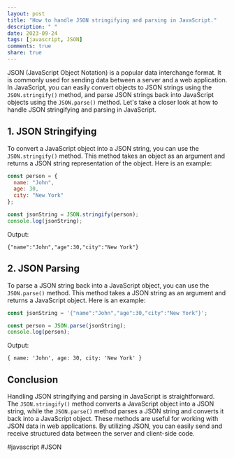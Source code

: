 ```yaml
---
layout: post
title: "How to handle JSON stringifying and parsing in JavaScript."
description: " "
date: 2023-09-24
tags: [javascript, JSON]
comments: true
share: true
---
```


JSON (JavaScript Object Notation) is a popular data interchange format. It is commonly used for sending data between a server and a web application. In JavaScript, you can easily convert objects to JSON strings using the `JSON.stringify()` method, and parse JSON strings back into JavaScript objects using the `JSON.parse()` method. Let's take a closer look at how to handle JSON stringifying and parsing in JavaScript.

## 1. JSON Stringifying

To convert a JavaScript object into a JSON string, you can use the `JSON.stringify()` method. This method takes an object as an argument and returns a JSON string representation of the object. Here is an example:

```javascript
const person = {
  name: "John",
  age: 30,
  city: "New York"
};

const jsonString = JSON.stringify(person);
console.log(jsonString);
```

Output:

```
{"name":"John","age":30,"city":"New York"}
```

## 2. JSON Parsing

To parse a JSON string back into a JavaScript object, you can use the `JSON.parse()` method. This method takes a JSON string as an argument and returns a JavaScript object. Here is an example:

```javascript
const jsonString = '{"name":"John","age":30,"city":"New York"}';

const person = JSON.parse(jsonString);
console.log(person);
```

Output:

```
{ name: 'John', age: 30, city: 'New York' }
```

## Conclusion

Handling JSON stringifying and parsing in JavaScript is straightforward. The `JSON.stringify()` method converts a JavaScript object into a JSON string, while the `JSON.parse()` method parses a JSON string and converts it back into a JavaScript object. These methods are useful for working with JSON data in web applications. By utilizing JSON, you can easily send and receive structured data between the server and client-side code.

#javascript #JSON